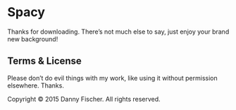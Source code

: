 # Spacy
Thanks for downloading. There’s not much else to say, just enjoy your brand new background!

## Terms & License
Please don’t do evil things with my work, like using it without permission elsewhere. Thanks.

Copyright © 2015 Danny Fischer. All rights reserved.